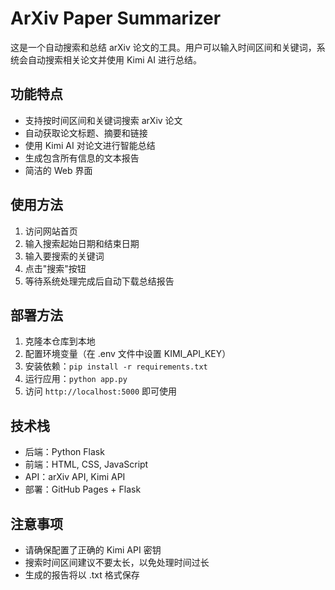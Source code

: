 # ArXiv Paper Summarizer

这是一个自动搜索和总结 arXiv 论文的工具。用户可以输入时间区间和关键词，系统会自动搜索相关论文并使用 Kimi AI 进行总结。

## 功能特点

- 支持按时间区间和关键词搜索 arXiv 论文
- 自动获取论文标题、摘要和链接
- 使用 Kimi AI 对论文进行智能总结
- 生成包含所有信息的文本报告
- 简洁的 Web 界面

## 使用方法

1. 访问网站首页
2. 输入搜索起始日期和结束日期
3. 输入要搜索的关键词
4. 点击"搜索"按钮
5. 等待系统处理完成后自动下载总结报告

## 部署方法

1. 克隆本仓库到本地
2. 配置环境变量（在 .env 文件中设置 KIMI_API_KEY）
3. 安装依赖：`pip install -r requirements.txt`
4. 运行应用：`python app.py`
5. 访问 `http://localhost:5000` 即可使用

## 技术栈

- 后端：Python Flask
- 前端：HTML, CSS, JavaScript
- API：arXiv API, Kimi API
- 部署：GitHub Pages + Flask

## 注意事项

- 请确保配置了正确的 Kimi API 密钥
- 搜索时间区间建议不要太长，以免处理时间过长
- 生成的报告将以 .txt 格式保存
